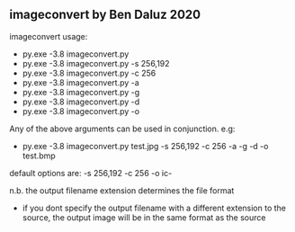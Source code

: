 imageconvert by Ben Daluz 2020
------------------------------
imageconvert usage:

- py.exe -3.8 imageconvert.py <filename>
- py.exe -3.8 imageconvert.py <filename> -s 256,192
- py.exe -3.8 imageconvert.py <filename> -c 256
- py.exe -3.8 imageconvert.py <filename> -a
- py.exe -3.8 imageconvert.py <filename> -g
- py.exe -3.8 imageconvert.py <filename> -d
- py.exe -3.8 imageconvert.py <filename> -o <outputfile>

Any of the above arguments can be used in conjunction. e.g:

- py.exe -3.8 imageconvert.py test.jpg -s 256,192 -c 256 -a -g -d -o test.bmp

default options are: -s 256,192 -c 256 -o ic-<filename>
     
n.b. the output filename extension determines the file format
- if you dont specify the output filename with a different extension to the
  source, the output image will be in the same format as the source
